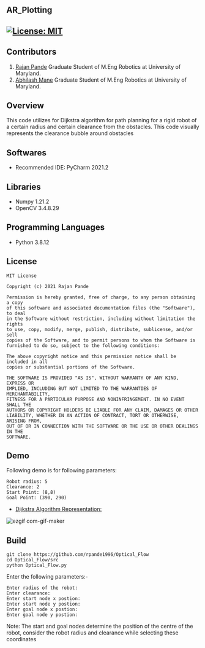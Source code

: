 ## AR_Plotting
[![License: MIT](https://img.shields.io/badge/License-MIT-green.svg)](https://opensource.org/licenses/MIT)
---
## Contributors

1) [Rajan Pande](https://github.com/rpande1996)
Graduate Student of M.Eng Robotics at University of Maryland. 
2) [Abhilash Mane](https://github.com/abhilash1998)
Graduate Student of M.Eng Robotics at University of Maryland.

## Overview

This code utilizes for Dijkstra algorithm for path planning for a rigid robot of a certain radius and 
certain clearance from the obstacles. This code visually represents the clearance bubble around obstacles 

## Softwares

* Recommended IDE: PyCharm 2021.2

## Libraries

* Numpy 1.21.2
* OpenCV 3.4.8.29

## Programming Languages

* Python 3.8.12

## License 

```
MIT License

Copyright (c) 2021 Rajan Pande

Permission is hereby granted, free of charge, to any person obtaining a copy
of this software and associated documentation files (the "Software"), to deal
in the Software without restriction, including without limitation the rights
to use, copy, modify, merge, publish, distribute, sublicense, and/or sell
copies of the Software, and to permit persons to whom the Software is
furnished to do so, subject to the following conditions:

The above copyright notice and this permission notice shall be included in all
copies or substantial portions of the Software.

THE SOFTWARE IS PROVIDED "AS IS", WITHOUT WARRANTY OF ANY KIND, EXPRESS OR
IMPLIED, INCLUDING BUT NOT LIMITED TO THE WARRANTIES OF MERCHANTABILITY,
FITNESS FOR A PARTICULAR PURPOSE AND NONINFRINGEMENT. IN NO EVENT SHALL THE
AUTHORS OR COPYRIGHT HOLDERS BE LIABLE FOR ANY CLAIM, DAMAGES OR OTHER
LIABILITY, WHETHER IN AN ACTION OF CONTRACT, TORT OR OTHERWISE, ARISING FROM,
OUT OF OR IN CONNECTION WITH THE SOFTWARE OR THE USE OR OTHER DEALINGS IN THE 
SOFTWARE.
```

## Demo

Following demo is for following parameters:
```
Robot radius: 5
Clearance: 2
Start Point: (8,8)
Goal Point: (390, 290)
```

- [Dijkstra Algorithm Representation:](https://youtu.be/vvrBrp0YNy4)

![ezgif com-gif-maker](https://github.com/rpande1996/Dijkstra_Goal_Detection_Rigid/blob/main/media/gif/output.gif)

## Build

```
git clone https://github.com/rpande1996/Optical_Flow
cd Optical_Flow/src
python Optical_Flow.py
```
Enter the following parameters:-
```
Enter radius of the robot:
Enter clearance:
Enter start node x postion:
Enter start node y postion:
Enter goal node x postion:
Enter goal node y postion:
```
Note: The start and goal nodes determine the position of the centre of the robot, consider the robot radius and clearance while selecting these coordinates